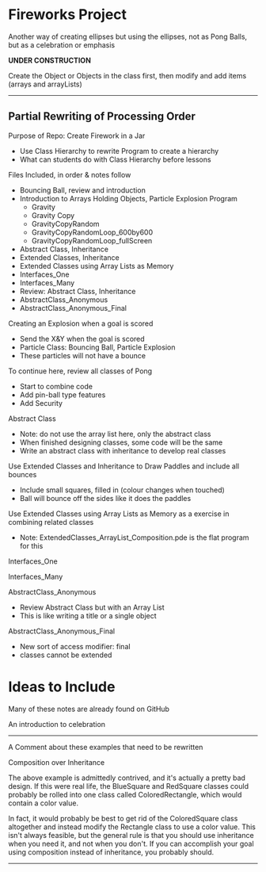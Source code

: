 # Fireworks Project
Another way of creating ellipses but using the ellipses, not as Pong Balls, but as a celebration or emphasis

**UNDER CONSTRUCTION**

Create the Object or Objects in the class first, then modify and add items (arrays and arrayLists)

---

## Partial Rewriting of Processing Order
Purpose of Repo: Create Firework in a Jar
- Use Class Hierarchy to rewrite Program to create a hierarchy
- What can students do with Class Hierarchy before lessons

Files Included, in order & notes follow
- Bouncing Ball, review and introduction
- Introduction to Arrays Holding Objects, Particle Explosion Program
  - Gravity
  - Gravity Copy
  - GravityCopyRandom
  - GravityCopyRandomLoop_600by600
  - GravityCopyRandomLoop_fullScreen
- Abstract Class, Inheritance
- Extended Classes, Inheritance
- Extended Classes using Array Lists as Memory
- Interfaces_One
- Interfaces_Many
- Review: Abstract Class, Inheritance
- AbstractClass_Anonymous
- AbstractClass_Anonymous_Final

Creating an Explosion when a goal is scored
- Send the X&Y when the goal is scored
- Particle Class: Bouncing Ball, Particle Explosion
- These particles will not have a bounce

To continue here, review all classes of Pong
- Start to combine code
- Add pin-ball type features
- Add Security

Abstract Class
- Note: do not use the array list here, only the abstract class
- When finished designing classes, some code will be the same
- Write an abstract class with inheritance to develop real classes

Use Extended Classes and Inheritance to Draw Paddles and include all bounces
- Include small squares, filled in (colour changes when touched)
- Ball will bounce off the sides like it does the paddles

Use Extended Classes using Array Lists as Memory as a exercise in combining related classes
- Note: ExtendedClasses_ArrayList_Composition.pde is the flat program for this

Interfaces_One

Interfaces_Many

AbstractClass_Anonymous
- Review Abstract Class but with an Array List
- This is like writing a title or a single object

AbstractClass_Anonymous_Final
- New sort of access modifier: final
- classes cannot be extended

# Ideas to Include
Many of these notes are already found on GitHub

An introduction to celebration


---

A Comment about these examples that need to be rewritten

Composition over Inheritance

The above example is admittedly contrived, and it's actually a pretty bad design. If this were real life, the BlueSquare and RedSquare classes could probably be rolled into one class called ColoredRectangle, which would contain a color value.

In fact, it would probably be best to get rid of the ColoredSquare class altogether and instead modify the Rectangle class to use a color value. This isn't always feasible, but the general rule is that you should use inheritance when you need it, and not when you don't. If you can accomplish your goal using composition instead of inheritance, you probably should.

---
